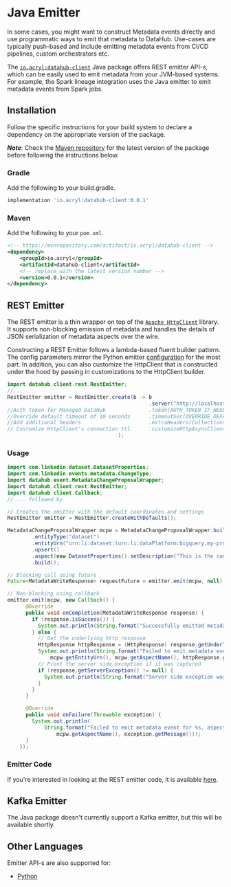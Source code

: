 # Java Emitter

In some cases, you might want to construct Metadata events directly and use programmatic ways to emit that metadata to DataHub. Use-cases are typically push-based and include emitting metadata events from CI/CD pipelines, custom orchestrators etc.

The [`io.acryl:datahub-client`](https://mvnrepository.com/artifact/io.acryl/datahub-client) Java package offers REST emitter API-s, which can be easily used to emit metadata from your JVM-based systems. For example, the Spark lineage integration uses the Java emitter to emit metadata events from Spark jobs.


## Installation

Follow the specific instructions for your build system to declare a dependency on the appropriate version of the package. 

**_Note_**: Check the [Maven repository](https://mvnrepository.com/artifact/io.acryl/datahub-client) for the latest version of the package before following the instructions below.

### Gradle
Add the following to your build.gradle.
```gradle
implementation 'io.acryl:datahub-client:0.0.1'
```
### Maven
Add the following to your `pom.xml`.
```xml
<!-- https://mvnrepository.com/artifact/io.acryl/datahub-client -->
<dependency>
    <groupId>io.acryl</groupId>
    <artifactId>datahub-client</artifactId>
    <!-- replace with the latest version number -->
    <version>0.0.1</version>
</dependency>
```

## REST Emitter

The REST emitter is a thin wrapper on top of the [`Apache HttpClient`](https://hc.apache.org/httpcomponents-client-4.5.x/index.html) library. It supports non-blocking emission of metadata and handles the details of JSON serialization of metadata aspects over the wire.

Constructing a REST Emitter follows a lambda-based fluent builder pattern. The config parameters mirror the Python emitter [configuration](../../metadata-ingestion/sink_docs/datahub.md#config-details) for the most part. In addition, you can also customize the HttpClient that is constructed under the hood by passing in customizations to the HttpClient builder.
```java
import datahub.client.rest.RestEmitter;
//...
RestEmitter emitter = RestEmitter.create(b -> b
                                              .server("http://localhost:8080")
//Auth token for Managed DataHub              .token(AUTH_TOKEN_IF_NEEDED)
//Override default timeout of 10 seconds      .timeoutSec(OVERRIDE_DEFAULT_TIMEOUT_IN_SECONDS)
//Add additional headers                      .extraHeaders(Collections.singletonMap("Session-token", "MY_SESSION"))
// Customize HttpClient's connection ttl      .customizeHttpAsyncClient(c -> c.setConnectionTimeToLive(30, TimeUnit.SECONDS))
                                    );
```

### Usage

```java
import com.linkedin.dataset.DatasetProperties;
import com.linkedin.events.metadata.ChangeType;
import datahub.event.MetadataChangeProposalWrapper;
import datahub.client.rest.RestEmitter;
import datahub.client.Callback;
// ... followed by

// Creates the emitter with the default coordinates and settings
RestEmitter emitter = RestEmitter.createWithDefaults(); 

MetadataChangeProposalWrapper mcpw = MetadataChangeProposalWrapper.builder()
        .entityType("dataset")
        .entityUrn("urn:li:dataset:(urn:li:dataPlatform:bigquery,my-project.my-dataset.user-table,PROD)")
        .upsert()
        .aspect(new DatasetProperties().setDescription("This is the canonical User profile dataset"))
        .build();

// Blocking call using future
Future<MetadataWriteResponse> requestFuture = emitter.emit(mcpw, null).get();

// Non-blocking using callback
emitter.emit(mcpw, new Callback() {
      @Override
      public void onCompletion(MetadataWriteResponse response) {
        if (response.isSuccess()) {
          System.out.println(String.format("Successfully emitted metadata event for %s", mcpw.getEntityUrn()));
        } else {
          // Get the underlying http response
          HttpResponse httpResponse = (HttpResponse) response.getUnderlyingResponse();
          System.out.println(String.format("Failed to emit metadata event for %s, aspect: %s with status code: %d",
              mcpw.getEntityUrn(), mcpw.getAspectName(), httpResponse.getStatusLine().getStatusCode()));
          // Print the server side exception if it was captured
          if (response.getServerException() != null) {
            System.out.println(String.format("Server side exception was %s", response.getServerException()));
          }
        }
      }

      @Override
      public void onFailure(Throwable exception) {
        System.out.println(
            String.format("Failed to emit metadata event for %s, aspect: %s due to %s", mcpw.getEntityUrn(),
                mcpw.getAspectName(), exception.getMessage()));
      }
    });
```

### Emitter Code

If you're interested in looking at the REST emitter code, it is available [here](./datahub-client/src/main/java/datahub/client/rest/RestEmitter.java).

## Kafka Emitter

The Java package doesn't currently support a Kafka emitter, but this will be available shortly.


## Other Languages

Emitter API-s are also supported for:
- [Python](../../metadata-ingestion/as-a-library.md)


